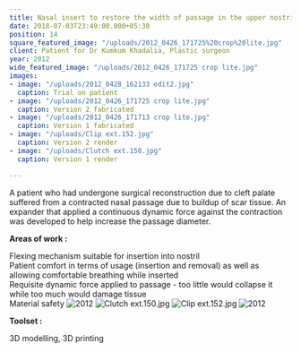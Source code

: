 ```yaml
---
title: Nasal insert to restore the width of passage in the upper nostril
date: 2018-07-03T23:49:00.000+05:30
position: 14
square_featured_image: "/uploads/2012_0426_171725%20crop%20lite.jpg"
client: Patient for Dr Kumkum Khadalia, Plastic surgeon
year: 2012
wide_featured_image: "/uploads/2012_0426_171725 crop lite.jpg"
images:
- image: "/uploads/2012_0428_162133 edit2.jpg"
  caption: Trial on patient
- image: "/uploads/2012_0426_171725 crop lite.jpg"
  caption: Version 2 fabricated
- image: "/uploads/2012_0426_171713 crop lite.jpg"
  caption: Version 1 fabricated
- image: "/uploads/Clip ext.152.jpg"
  caption: Version 2 render
- image: "/uploads/Clutch ext.150.jpg"
  caption: Version 1 render

---
```

A patient who had undergone surgical reconstruction due to cleft palate suffered from a contracted nasal passage due to buildup of scar tissue. An expander that applied a continuous dynamic force against the contraction was developed to help increase the passage diameter.

**Areas of work :**

Flexing mechanism suitable for insertion into nostril  
Patient comfort in terms of usage (insertion and removal) as well as allowing comfortable breathing while inserted  
Requisite dynamic force applied to passage - too little would collapse it while too much would damage tissue  
Material safety ![2012](/uploads/2012_0428_162133%20edit2.jpg)
![Clutch ext.150.jpg](/uploads/Clutch%20ext.150.jpg)
![Clip ext.152.jpg](/uploads/Clip%20ext.152.jpg)
![2012](/uploads/2012_0426_171713%20crop%20lite.jpg)

**Toolset :**

3D modelling, 3D printing